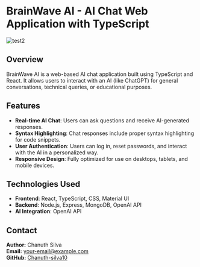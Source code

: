 # BrainWave AI - AI Chat Web Application with TypeScript

![test2](https://github.com/user-attachments/assets/e6a4db39-1b94-41c0-86ba-cb0a64680a2f)

## Overview
BrainWave AI is a web-based AI chat application built using TypeScript and React. It allows users to interact with an AI (like ChatGPT) for general conversations, technical queries, or educational purposes.

## Features
- **Real-time AI Chat**: Users can ask questions and receive AI-generated responses.
- **Syntax Highlighting**: Chat responses include proper syntax highlighting for code snippets.
- **User Authentication**: Users can log in, reset passwords, and interact with the AI in a personalized way.
- **Responsive Design**: Fully optimized for use on desktops, tablets, and mobile devices.

## Technologies Used
- **Frontend**: React, TypeScript, CSS, Material UI
- **Backend**: Node.js, Express, MongoDB, OpenAI API
- **AI Integration**: OpenAI API

## Contact
**Author:** Chanuth Silva  
**Email:** [your-email@example.com](mailto:chanuth.silva2025@gmail.com)  
**GitHub:** [Chanuth-silva10](https://github.com/Chanuth-silva10)

